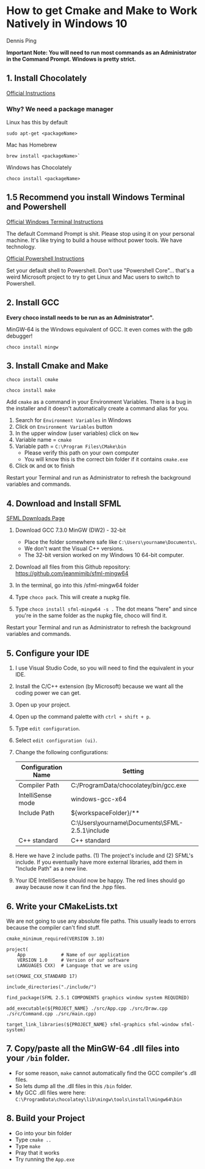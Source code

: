 # How to get Cmake and Make to Work Natively in Windows 10

Dennis Ping

**Important Note: You will need to run most commands as an Administrator in the Command Prompt. Windows is pretty strict.**

## 1. Install Chocolately

[Official Instructions](https://chocolatey.org/install)

### Why? We need a package manager

Linux has this by default
```
sudo apt-get <packageName>
```

Mac has Homebrew
```
brew install <packageName>`
```

Windows has Chocolately
```
choco install <packageName>
```

## 1.5 Recommend you install Windows Terminal and Powershell

[Official Windows Terminal Instructions](https://docs.microsoft.com/en-us/windows/terminal/install)

The default Command Prompt is shit. Please stop using it on your personal machine. It's like trying to build a house without power tools. We have technology.

[Official Powershell Instructions](https://docs.microsoft.com/en-us/powershell/scripting/install/installing-powershell-on-windows?view=powershell-7.1)

Set your default shell to Powershell. Don't use "Powershell Core"... that's a weird Microsoft project to try to get Linux and Mac users to switch to Powershell.

## 2. Install GCC

**Every choco install needs to be run as an Administrator".**

MinGW-64 is the Windows equivalent of GCC. It even comes with the gdb debugger!

```
choco install mingw
```

## 3. Install Cmake and Make

```
choco install cmake
```

```
choco install make
```

Add `cmake` as a command in your Environment Variables. There is a bug in the installer and it doesn't automatically create a command alias for you.

1. Search for `Environment Variables` in Windows
2. Click on `Environment Variables` button
3. In the upper window (user variables) click on `New`
4. Variable name = `cmake`
5. Variable path = `C:\Program Files\CMake\bin`
    - Please verify this path on your own computer
    - You will know this is the correct bin folder if it contains `cmake.exe`
6. Click `OK` and `OK` to finish

Restart your Terminal and run as Administrator to refresh the background variables and commands.

## 4. Download and Install SFML

[SFML Downloads Page](https://www.sfml-dev.org/download/sfml/2.5.1/)

1. Download GCC 7.3.0 MinGW (DW2) - 32-bit
    - Place the folder somewhere safe like `C:\Users\yourname\Documents\`.
    - We don't want the Visual C++ versions.
    - The 32-bit version worked on my Windows 10 64-bit computer.

2. Download all files from this Github repository: https://github.com/jeanmimib/sfml-mingw64 
3. In the terminal, go into this /sfml-mingw64 folder
4. Type `choco pack`. This will create a nupkg file.
5. Type `choco install sfml-mingw64 -s .` The dot means "here" and since you're in the same folder as the nupkg file, choco will find it.

Restart your Terminal and run as Administrator to refresh the background variables and commands.

## 5. Configure your IDE

1. I use Visual Studio Code, so you will need to find the equivalent in your IDE.
2. Install the C/C++ extension (by Microsoft) because we want all the coding power we can get.
3. Open up your project.
4. Open up the command palette with `ctrl + shift + p`.
5. Type `edit configuration`.
6. Select `edit configuration (ui)`.
7. Change the following configurations:

    | Configuration Name | Setting                                        |
    |--------------------|------------------------------------------------|
    | Compiler Path      | C:/ProgramData/chocolatey/bin/gcc.exe          |
    | IntelliSense mode  | windows-gcc-x64                                |
    | Include Path       | ${workspaceFolder}/**                          |
    |                    | C:\Users\yourname\Documents\SFML-2.5.1\include |
    | C++ standard       | C++ standard                                   |

8. Here we have 2 include paths. (1) The project's include and (2) SFML's include. If you eventually have more external libraries, add them in "Include Path" as a new line.
9. Your IDE IntelliSense should now be happy. The red lines should go away because now it can find the .hpp files.

## 6. Write your CMakeLists.txt

We are not going to use any absolute file paths. This usually leads to errors because the compiler can't find stuff.

```
cmake_minimum_required(VERSION 3.10)

project(
    App             # Name of our application
    VERSION 1.0     # Version of our software
    LANGUAGES CXX)  # Language that we are using

set(CMAKE_CXX_STANDARD 17)

include_directories("./include/")

find_package(SFML 2.5.1 COMPONENTS graphics window system REQUIRED)

add_executable(${PROJECT_NAME} ./src/App.cpp ./src/Draw.cpp ./src/Command.cpp ./src/main.cpp)

target_link_libraries(${PROJECT_NAME} sfml-graphics sfml-window sfml-system)
```

## 7. Copy/paste all the MinGW-64 .dll files into your `/bin` folder.
  - For some reason, `make` cannot automatically find the GCC compiler's .dll files.
  - So lets dump all the .dll files in this `/bin` folder.
  - My GCC .dll files were here: `C:\ProgramData\chocolatey\lib\mingw\tools\install\mingw64\bin`

## 8. Build your Project

  - Go into your bin folder
  - Type `cmake ..`
  - Type `make`
  - Pray that it works
  - Try running the `App.exe`
